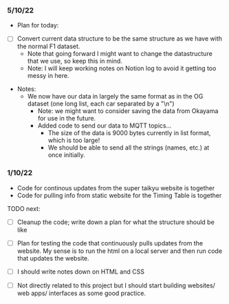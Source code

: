### 5/10/22

- Plan for today:
- [ ] Convert current data structure to be the same structure as we have with the normal F1 dataset.
  - Note that going forward I might want to change the datastructure that we use, so keep this in mind.
  - Note: I will keep working notes on Notion log to avoid it getting too messy in here. 

- Notes:
  - We now have our data in largely the same format as in the OG dataset (one long list, each car separated by a "\n")
    - Note: we might want to consider saving the data from Okayama for use in the future.
    - Added code to send our data to MQTT topics...
      - The size of the data is 9000 bytes currently in list format, which is too large! 
      - We should be able to send all the strings (names, etc.) at once initially. 

### 1/10/22

- Code for continous updates from the super taikyu website is together
- Code for pulling info from static website for the Timing Table is together

TODO next:

- [ ] Cleanup the code; write down a plan for what the structure should be like 
- [ ] Plan for testing the code that continuously pulls updates from the website. My sense is to run the html on a local server and then run code that updates the website.
- [ ] I should write notes down on HTML and CSS

- [ ] Not directly related to this project but I should start building websites/ web apps/ interfaces as some good practice.